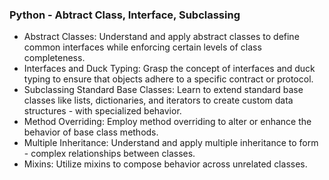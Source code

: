 ### Python - Abtract Class, Interface, Subclassing

- Abstract Classes: Understand and apply abstract classes to define common interfaces while enforcing certain levels of class completeness.
- Interfaces and Duck Typing: Grasp the concept of interfaces and duck typing to ensure that objects adhere to a specific contract or protocol.
- Subclassing Standard Base Classes: Learn to extend standard base classes like lists, dictionaries, and iterators to create custom data structures - with specialized behavior.
- Method Overriding: Employ method overriding to alter or enhance the behavior of base class methods.
- Multiple Inheritance: Understand and apply multiple inheritance to form - complex relationships between classes.
- Mixins: Utilize mixins to compose behavior across unrelated classes.